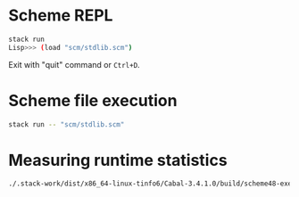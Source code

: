 # Scheme REPL

```bash
stack run
Lisp>>> (load "scm/stdlib.scm")
```

Exit with "quit" command or `Ctrl+D`.

# Scheme file execution

```bash
stack run -- "scm/stdlib.scm"
```

# Measuring runtime statistics

```bash
./.stack-work/dist/x86_64-linux-tinfo6/Cabal-3.4.1.0/build/scheme48-exe/scheme48-exe "scm/factorial.scm" +RTS -sstderr
```
